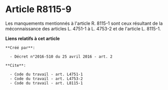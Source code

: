# Article R8115-9

Les manquements mentionnés à l'article R. 8115-1 sont ceux résultant de la méconnaissance des articles L. 4751-1 à L. 4753-2
et de l'article L. 8115-1.

**Liens relatifs à cet article**

	**Créé par**:

	  - Décret n°2016-510 du 25 avril 2016 - art. 2

	**Cite**:

	  - Code du travail - art. L4751-1
	  - Code du travail - art. L4753-2
	  - Code du travail - art. L8115-1
